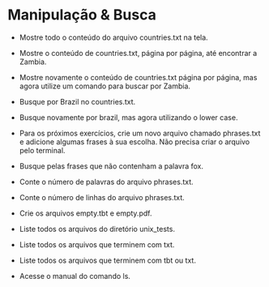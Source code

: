 # Manipulação & Busca

* Mostre todo o conteúdo do arquivo countries.txt na tela.

* Mostre o conteúdo de countries.txt, página por página, até encontrar a Zambia.

* Mostre novamente o conteúdo de countries.txt página por página, mas agora utilize um comando para buscar por Zambia.

* Busque por Brazil no countries.txt.

* Busque novamente por brazil, mas agora utilizando o lower case.

* Para os próximos exercícios, crie um novo arquivo chamado phrases.txt e adicione algumas frases à sua escolha. Não precisa criar o arquivo pelo terminal.

* Busque pelas frases que não contenham a palavra fox.

* Conte o número de palavras do arquivo phrases.txt.

* Conte o número de linhas do arquivo phrases.txt.

* Crie os arquivos empty.tbt e empty.pdf.

* Liste todos os arquivos do diretório unix_tests.

* Liste todos os arquivos que terminem com txt.

* Liste todos os arquivos que terminem com tbt ou txt.

* Acesse o manual do comando ls.

 